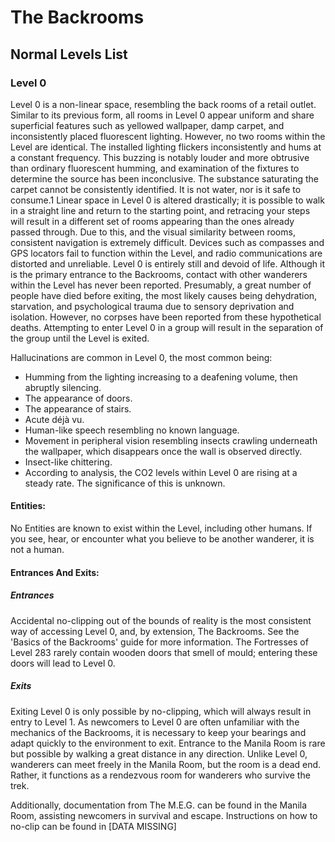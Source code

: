 # The Backrooms

## Normal Levels List

### Level 0 

Level 0 is a non-linear space, resembling the back rooms of a retail outlet. Similar to its previous form, all rooms in Level 0 appear uniform and share superficial features such as yellowed wallpaper, damp carpet, and inconsistently placed fluorescent lighting. However, no two rooms within the Level are identical.
The installed lighting flickers inconsistently and hums at a constant frequency. This buzzing is notably louder and more obtrusive than ordinary fluorescent humming, and examination of the fixtures to determine the source has been inconclusive. The substance saturating the carpet cannot be consistently identified. It is not water, nor is it safe to consume.1
Linear space in Level 0 is altered drastically; it is possible to walk in a straight line and return to the starting point, and retracing your steps will result in a different set of rooms appearing than the ones already passed through. Due to this, and the visual similarity between rooms, consistent navigation is extremely difficult. Devices such as compasses and GPS locators fail to function within the Level, and radio communications are distorted and unreliable.
Level 0 is entirely still and devoid of life. Although it is the primary entrance to the Backrooms, contact with other wanderers within the Level has never been reported. Presumably, a great number of people have died before exiting, the most likely causes being dehydration, starvation, and psychological trauma due to sensory deprivation and isolation. However, no corpses have been reported from these hypothetical deaths. Attempting to enter Level 0 in a group will result in the separation of the group until the Level is exited.

Hallucinations are common in Level 0, the most common being:
- Humming from the lighting increasing to a deafening volume, then abruptly silencing.
- The appearance of doors.
- The appearance of stairs.
- Acute déjà vu.
- Human-like speech resembling no known language.
- Movement in peripheral vision resembling insects crawling underneath the wallpaper, which disappears once the wall is observed directly.
- Insect-like chittering.
- According to analysis, the CO2 levels within Level 0 are rising at a steady rate. The significance of this is unknown.

#### Entities:
No Entities are known to exist within the Level, including other humans. If you see, hear, or encounter what you believe to be another wanderer, it is not a human.

#### Entrances And Exits:
##### Entrances
Accidental no-clipping out of the bounds of reality is the most consistent way of accessing Level 0, and, by extension, The Backrooms. See the 'Basics of the Backrooms' guide for more information.
The Fortresses of Level 283 rarely contain wooden doors that smell of mould; entering these doors will lead to Level 0.

##### Exits
Exiting Level 0 is only possible by no-clipping, which will always result in entry to Level 1. As newcomers to Level 0 are often unfamiliar with the mechanics of the Backrooms, it is necessary to keep your bearings and adapt quickly to the environment to exit.
Entrance to the Manila Room is rare but possible by walking a great distance in any direction. Unlike Level 0, wanderers can meet freely in the Manila Room, but the room is a dead end. Rather, it functions as a rendezvous room for wanderers who survive the trek.

Additionally, documentation from The M.E.G. can be found in the Manila Room, assisting newcomers in survival and escape. Instructions on how to no-clip can be found in [DATA MISSING]
 
